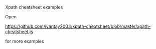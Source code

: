 Xpath cheatsheet examples

Open 

https://github.com/ivantay2003/xpath-cheatsheet/blob/master/xpath-cheatsheet.js

for more examples
